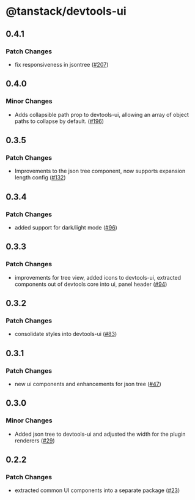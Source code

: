 # @tanstack/devtools-ui

## 0.4.1

### Patch Changes

- fix responsiveness in jsontree ([#207](https://github.com/TanStack/devtools/pull/207))

## 0.4.0

### Minor Changes

- Adds collapsible path prop to devtools-ui, allowing an array of object paths to collapse by default. ([#196](https://github.com/TanStack/devtools/pull/196))

## 0.3.5

### Patch Changes

- Improvements to the json tree component, now supports expansion length config ([#132](https://github.com/TanStack/devtools/pull/132))

## 0.3.4

### Patch Changes

- added support for dark/light mode ([#96](https://github.com/TanStack/devtools/pull/96))

## 0.3.3

### Patch Changes

- improvements for tree view, added icons to devtools-ui, extracted components out of devtools core into ui, panel header ([#94](https://github.com/TanStack/devtools/pull/94))

## 0.3.2

### Patch Changes

- consolidate styles into devtools-ui ([#83](https://github.com/TanStack/devtools/pull/83))

## 0.3.1

### Patch Changes

- new ui components and enhancements for json tree ([#47](https://github.com/TanStack/devtools/pull/47))

## 0.3.0

### Minor Changes

- Added json tree to devtools-ui and adjusted the width for the plugin renderers ([#29](https://github.com/TanStack/devtools/pull/29))

## 0.2.2

### Patch Changes

- extracted common UI components into a separate package ([#23](https://github.com/TanStack/devtools/pull/23))
